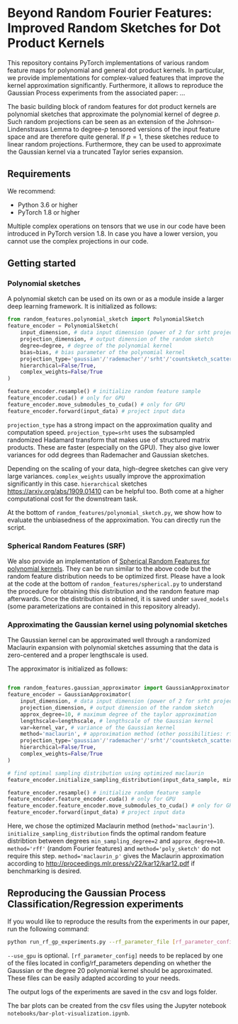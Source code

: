 # Beyond Random Fourier Features: Improved Random Sketches for Dot Product Kernels

This repository contains PyTorch implementations of various random feature maps for polynomial and general dot product kernels. In particular, we provide implementations for complex-valued features that improve the kernel approximation significantly.
Furthermore, it allows to reproduce the Gaussian Process experiments from the associated paper: ...

The basic building block of random features for dot product kernels are polynomial sketches that approximate the polynomial kernel of degree $p$. Such random projections can be seen as an extension of the Johnson-Lindenstrauss Lemma to degree-$p$ tensored versions of the input feature space and are therefore quite general. If $p=1$, these sketches reduce to linear random projections. Furthermore, they can be used to approximate the Gaussian kernel via a truncated Taylor series expansion.

## Requirements

We recommend:

* Python 3.6 or higher
* PyTorch 1.8 or higher

Multiple complex operations on tensors that we use in our code have been introduced in PyTorch version 1.8.
In case you have a lower version, you cannot use the complex projections in our code.

## Getting started

### Polynomial sketches

A polynomial sketch can be used on its own or as a module inside a larger deep learning framework.
It is initialized as follows:

```python
from random_features.polynomial_sketch import PolynomialSketch
feature_encoder = PolynomialSketch(
    input_dimension, # data input dimension (power of 2 for srht projection_type)
    projection_dimension, # output dimension of the random sketch
    degree=degree, # degree of the polynomial kernel
    bias=bias, # bias parameter of the polynomial kernel
    projection_type='gaussian'/'rademacher'/'srht'/'countsketch_scatter',
    hierarchical=False/True,
    complex_weights=False/True
)

feature_encoder.resample() # initialize random feature sample
feature_encoder.cuda() # only for GPU
feature_encoder.move_submodules_to_cuda() # only for GPU
feature_encoder.forward(input_data) # project input data
```

`projection_type` has a strong impact on the approximation quality and computation speed. `projection_type=srht` uses the subsampled randomized Hadamard transform that makes use of structured matrix products. These are faster (especially on the GPU). They also give lower variances for odd degrees than Rademacher and Gaussian sketches.

Depending on the scaling of your data, high-degree sketches can give very large variances. `complex_weights` usually improve the approximation significantly in this case. `hierarchical` sketches <https://arxiv.org/abs/1909.01410> can be helpful too.
Both come at a higher computational cost for the downstream task.

At the bottom of `random_features/polynomial_sketch.py`, we show how to evaluate the unbiasedness of the approximation. You can directly run the script.

### Spherical Random Features (SRF)

We also provide an implementation of [Spherical Random Features for polynomial kernels](https://papers.nips.cc/paper/2015/file/f7f580e11d00a75814d2ded41fe8e8fe-Paper.pdf). They can be run similar to the above code but the random feature distribution needs to be optimized first. Please have a look at the code at the bottom of `random_features/spherical.py` to understand the procedure for obtaining this distribution and the random feature map afterwards. Once the distribution is obtained, it is saved under `saved_models` (some parameterizations are contained in this repository already).

### Approximating the Gaussian kernel using polynomial sketches

The Gaussian kernel can be approximated well through a randomized Maclaurin expansion with polynomial sketches assuming that the data is zero-centered and a proper lengthscale is used.

The approximator is initialized as follows:

```python

from random_features.gaussian_approximator import GaussianApproximator
feature_encoder = GaussianApproximator(
    input_dimension, # data input dimension (power of 2 for srht projection_type)
    projection_dimension, # output dimension of the random sketch
    approx_degree=10, # maximum degree of the taylor approximation
    lengthscale=lengthscale, # lengthscale of the Gaussian kernel
    var=kernel_var, # variance of the Gaussian kernel
    method='maclaurin', # approximation method (other possibilities: rff/poly_sketch)
    projection_type='gaussian'/'rademacher'/'srht'/'countsketch_scatter',
    hierarchical=False/True,
    complex_weights=False/True
)

# find optimal sampling distribution using optimized maclaurin
feature_encoder.initialize_sampling_distribution(input_data_sample, min_sampling_degree=2)

feature_encoder.resample() # initialize random feature sample
feature_encoder.feature_encoder.cuda() # only for GPU
feature_encoder.feature_encoder.move_submodules_to_cuda() # only for GPU
feature_encoder.forward(input_data) # project input data
```

Here, we chose the optimized Maclaurin method (`method='maclaurin'`).
`initialize_sampling_distribution` finds the optimal random feature distribtion between degrees `min_sampling_degree=2` and `approx_degree=10`. `method='rff'` (random Fourier features) and `method='poly_sketch'` do not require this step.
`method='maclaurin_p'` gives the Maclaurin approximation according to <http://proceedings.mlr.press/v22/kar12/kar12.pdf> if benchmarking is desired.

## Reproducing the Gaussian Process Classification/Regression experiments

If you would like to reproduce the results from the experiments in our paper, run the following command:

```sh
python run_rf_gp_experiments.py --rf_parameter_file [rf_parameter_config] --datasets_file config/active_datasets.json --use_gpu
```

`--use_gpu` is optional. `[rf_parameter_config]` needs to be replaced by one of the files located in config/rf_parameters depending on whether the Gaussian or the degree 20 polynomial kernel should be approximated. These files can be easily adapted according to your needs.

The output logs of the experiments are saved in the csv and logs folder.

The bar plots can be created from the csv files using the Jupyter notebook `notebooks/bar-plot-visualization.ipynb`.
